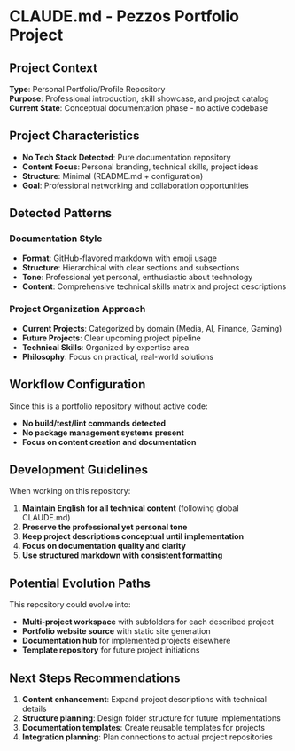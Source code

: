 # CLAUDE.md - Pezzos Portfolio Project

## Project Context
**Type**: Personal Portfolio/Profile Repository  
**Purpose**: Professional introduction, skill showcase, and project catalog  
**Current State**: Conceptual documentation phase - no active codebase

## Project Characteristics
- **No Tech Stack Detected**: Pure documentation repository
- **Content Focus**: Personal branding, technical skills, project ideas
- **Structure**: Minimal (README.md + configuration)
- **Goal**: Professional networking and collaboration opportunities

## Detected Patterns
### Documentation Style
- **Format**: GitHub-flavored markdown with emoji usage
- **Structure**: Hierarchical with clear sections and subsections
- **Tone**: Professional yet personal, enthusiastic about technology
- **Content**: Comprehensive technical skills matrix and project descriptions

### Project Organization Approach
- **Current Projects**: Categorized by domain (Media, AI, Finance, Gaming)
- **Future Projects**: Clear upcoming project pipeline
- **Technical Skills**: Organized by expertise area
- **Philosophy**: Focus on practical, real-world solutions

## Workflow Configuration
Since this is a portfolio repository without active code:
- **No build/test/lint commands detected**
- **No package management systems present**
- **Focus on content creation and documentation**

## Development Guidelines
When working on this repository:
1. **Maintain English for all technical content** (following global CLAUDE.md)
2. **Preserve the professional yet personal tone**
3. **Keep project descriptions conceptual until implementation**
4. **Focus on documentation quality and clarity**
5. **Use structured markdown with consistent formatting**

## Potential Evolution Paths
This repository could evolve into:
- **Multi-project workspace** with subfolders for each described project
- **Portfolio website source** with static site generation
- **Documentation hub** for implemented projects elsewhere
- **Template repository** for future project initiations

## Next Steps Recommendations
1. **Content enhancement**: Expand project descriptions with technical details
2. **Structure planning**: Design folder structure for future implementations
3. **Documentation templates**: Create reusable templates for projects
4. **Integration planning**: Plan connections to actual project repositories